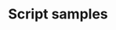 ---
title: "Script samples"
description: "Find scenarios and scripts here using tools such as PnP PowerShell, CLI for Microsoft 365, SPO Management Shell, Graph PowerShell SDK and more."
image: "images/samples-background-script-samples.webp"
externalUrl: "https://aka.ms/script-samples"
---